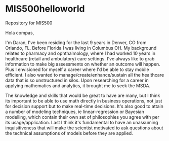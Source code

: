 # MIS500helloworld
Repository for MIS500

Hola compas,

I'm Daran, I've been residing for the last 9 years in Denver, CO from Orlando, FL.  Before Florida I was living in Columbus OH.  My background relates to pharmacy and ophthalmology, where I had worked 10 years in healthcare (retail and ambulatory) care settings.  I've always like to grab information to make big assessments on whether an outcome will happen.  Plus I envisioned for myself a career where I'd be able to stay mobile efficient.  I also wanted to manage/create/enhance/sustain all the healthcare data that is so unstructured in silos.  Upon researching for a career in applying mathematics and analytics, it brought me to seek the MSDA. 

The knowledge and skills that would be great to have are many, but I think its important to be able to use math directly in business operations, not just for decision support but to make real-time decisions.  It's also good to attain a number of modeling techniques, ie linear-regression or Bayesian modelling, which contain their own set of philosophies you agree with per its usage/application.  Last I think it's fundamental to have an unassuming inquisitiveness that will make the scientist motivated to ask questions about the technical assumptions of models before they are applied.
